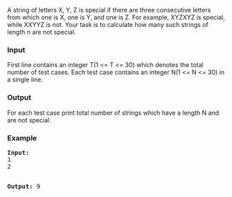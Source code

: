 <p>A string of letters X, Y, Z is special if there are three consecutive letters from which one is X, one is Y, and one is Z.  For example, XYZXYZ is special, while XXYYZ is not.  Your task is to calculate how many such strings of length n are not special.</p>
<h3 style="font-size: 1.17em;">Input</h3>
<p>First line contains an integer T(1 &lt;= T &lt;= 30) which denotes the total number of test cases. Each test case contains an integer N(1 &lt;= N &lt;= 30) in a single line.</p>
<h3>Output</h3>
<p>For each test case print total number of strings which have a length N and are not special.</p>
<h3>Example</h3>
<pre><strong>Input:</strong>
1
2

<strong>Output:</strong>
9<span style="white-space: normal;">
</span></pre>